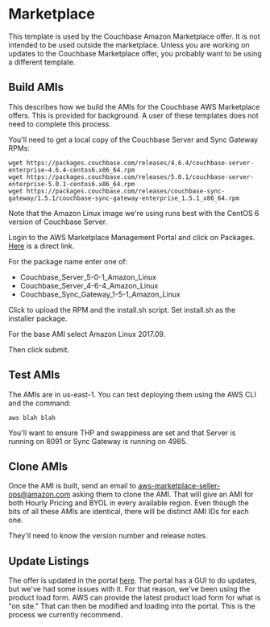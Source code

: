 # Marketplace

This template is used by the Couchbase Amazon Marketplace offer.  It is not intended to be used outside the marketplace.  Unless you are working on updates to the Couchbase Marketplace offer, you probably want to be using a different template.

## Build AMIs

This describes how we build the AMIs for the Couchbase AWS Marketplace offers.  This is provided for background.  A user of these templates does not need to complete this process.

You'll need to get a local copy of the Couchbase Server and Sync Gateway RPMs:

    wget https://packages.couchbase.com/releases/4.6.4/couchbase-server-enterprise-4.6.4-centos6.x86_64.rpm
    wget https://packages.couchbase.com/releases/5.0.1/couchbase-server-enterprise-5.0.1-centos6.x86_64.rpm
    wget https://packages.couchbase.com/releases/couchbase-sync-gateway/1.5.1/couchbase-sync-gateway-enterprise_1.5.1_x86_64.rpm

Note that the Amazon Linux image we're using runs best with the CentOS 6 version of Couchbase Server.

Login to the AWS Marketplace Management Portal and click on Packages.  [Here](https://aws.amazon.com/marketplace/management/manage-packages/) is a direct link.

For the package name enter one of:

* Couchbase_Server_5-0-1_Amazon_Linux
* Couchbase_Server_4-6-4_Amazon_Linux
* Couchbase_Sync_Gateway_1-5-1_Amazon_Linux

Click to upload the RPM and the install.sh script.  Set install.sh as the installer package.

For the base AMI select Amazon Linux 2017.09.

Then click submit.

## Test AMIs

The AMIs are in us-east-1.  You can test deploying them using the AWS CLI and the command:

    aws blah blah

You'll want to ensure THP and swappiness are set and that Server is running on 8091 or Sync Gateway is running on 4985.

## Clone AMIs

Once the AMI is built, send an email to aws-marketplace-seller-ops@amazon.com asking them to clone the AMI.  That will give an AMI for both Hourly Pricing and BYOL in every available region.  Even though the bits of all these AMIs are identical, there will be distinct AMI IDs for each one.  

They'll need to know the version number and release notes.

## Update Listings

The offer is updated in the portal [here](https://aws.amazon.com/marketplace/management/).  The portal has a GUI to do updates, but we've had some issues with it.  For that reason, we've been using the product load form.  AWS can provide the latest product load form for what is "on site."  That can then be modified and loading into the portal.  This is the process we currently recommend.
